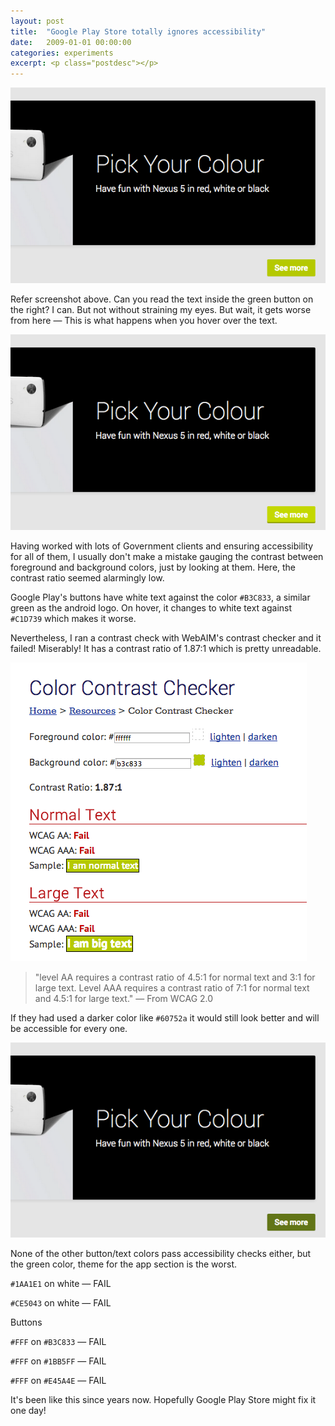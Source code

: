 ```yaml
---
layout: post
title:  "Google Play Store totally ignores accessibility"
date:   2009-01-01 00:00:00
categories: experiments
excerpt: <p class="postdesc"></p>
---
```


<img src="/images/googleplay/main.png" alt="" style="">

Refer screenshot above. Can you read the text inside the green button on the right? I can. But not without straining my eyes. But wait, it gets worse from here — This is what happens when you hover over the text.

<img src="/images/googleplay/mainhover.png" alt="" style="">

Having worked with lots of Government clients and ensuring accessibility for all of them, I usually don't make a mistake gauging the contrast between foreground and background colors, just by looking at them. Here, the contrast ratio seemed alarmingly low.

Google Play's buttons have white text against the color `#B3C833`, a similar green as the android logo. On hover, it changes to white text against `#C1D739` which makes it worse.

Nevertheless, I ran a contrast check with WebAIM's contrast checker and it failed! Miserably! It has a contrast ratio of 1.87:1 which is pretty unreadable.

<img src="/images/googleplay/webaim.png" alt="" style="">
<blockquote>
  <p>"level AA requires a contrast ratio of 4.5:1 for normal text and 3:1 for large text. Level AAA requires a contrast ratio of 7:1 for normal text and 4.5:1 for large text." — From WCAG 2.0</p>
</blockquote>

If they had used a darker color like `#60752a` it would still look better and will be accessible for every one.

<img src="/images/googleplay/proposed.png" alt="" style="">


None of the other button/text colors pass accessibility checks either, but the green color, theme for the app section is the worst.

`#1AA1E1` on white — FAIL

`#CE5043` on white — FAIL

Buttons

`#FFF` on `#B3C833` — FAIL

`#FFF` on `#1BB5FF` — FAIL

`#FFF` on `#E45A4E` — FAIL

It's been like this since years now. Hopefully Google Play Store might fix it one day!